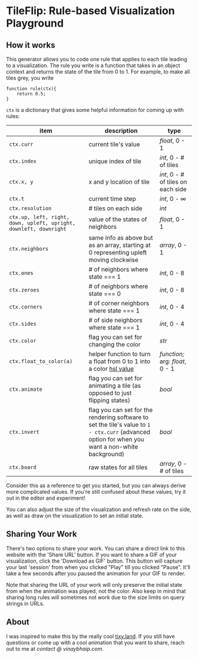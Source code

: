 # TileFlip: Rule-based Visualization Playground

## How it works

This generator allows you to code one rule that applies to each tile leading to a visualization. The rule you write is a function that takes in an object context and returns the state of the tile from 0 to 1. For example, to make all tiles grey, you write

```
function rule(ctx){
    return 0.5;
}
```

``ctx`` is a dictionary that gives some helpful information for coming up with rules:


| item | description| type |
|--|--| -- |
| `ctx.curr` | current tile's value | *float*, 0 - 1 |
| `ctx.index` | unique index of tile | *int*, 0 - # of tiles |
| `ctx.x, y` | x and y location of tile | *int*, 0 - # of tiles on each side |
| `ctx.t` | current time step | *int*, 0 - ∞|
| `ctx.resolution` | # tiles on each side | *int* |
| `ctx.up, left, right, down, upleft, upright, downleft, downright` | value of the states of neighbors | *float*, 0 - 1|
| `ctx.neighbors` | same info as above but as an array, starting at 0 representing upleft moving clockwise | *array*, 0 - 1|
| `ctx.ones` | # of neighbors where state === 1 | *int*, 0 - 8|
| `ctx.zeroes` | # of neighbors where state === 0 | *int*, 0 - 8|
| `ctx.corners` | # of corner neighbors where state === 1 | *int*, 0 - 4|
| `ctx.sides` | # of side neighbors where state === 1 | *int*, 0 - 4|
| `ctx.color` |flag you can set for changing the color | *str* |
| `ctx.float_to_color(a)` | helper function to turn a float from 0 to 1 into a color [hsl value](https://en.wikipedia.org/wiki/HSL_and_HSV) | *function;* arg: *float*, 0 - 1|
| `ctx.animate` | flag you can set for animating a tile (as opposed to just flipping states) | *bool* |
| `ctx.invert` | flag you can set for the rendering software to set the tile's value to `1 - ctx.curr` (advanced option for when you want a non-white background) | *bool* |
| `ctx.board` | raw states for all tiles | *array*, 0 - # of tiles |


Consider this as a reference to get you started, but you can always derive more complicated values. If you're still confused about these values, try it out in the editor and experiment!

You can also adjust the size of the visualization and refresh rate on the side, as well as draw on the visualization to set an initial state. 

## Sharing Your Work

There's two options to share your work. You can share a direct link to this website with the 'Share URL' button. If you want to share a GIF of your visualization, click the 'Download as GIF' button. This button will capture your last 'session' from when you clicked "Play" till you clicked "Pause". It'll take a few seconds after you paused the animation for your GIF to render.

Note that sharing the URL of your work will only preserve the initial state from when the animation was played, not the color. Also keep in mind that sharing long rules will sometimes not work due to the size limits on query strings in URLs.

## About

I was inspired to make this by the really cool [tixy.land](https://tixy.land). If you still have questions or come up with a cool animation that you want to share, reach out to me at *contact @ vinaybhaip.com*.
